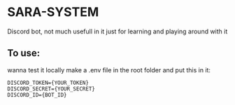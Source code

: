# SARA-SYSTEM
Discord bot, not much usefull in it just for learning and playing around with it

## To use:
wanna test it locally make a .env file in the root folder
and put this in it:
```
DISCORD_TOKEN={YOUR_TOKEN}
DISCORD_SECRET={YOUR_SECRET}
DISCORD_ID={BOT_ID}
```
